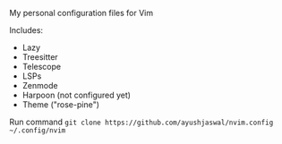 My personal configuration files for Vim

Includes: 
- Lazy
- Treesitter
- Telescope
- LSPs
- Zenmode
- Harpoon (not configured yet)
- Theme ("rose-pine")

Run command `git clone https://github.com/ayushjaswal/nvim.config ~/.config/nvim`


